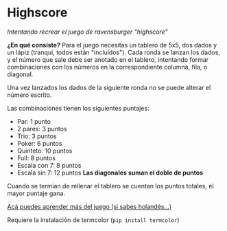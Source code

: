 # Highscore
*Intentando recrear el juego de ravensburger "highscore"*

**¿En qué consiste?**
Para el juego necesitas un tablero de 5x5, dos dados y un lápiz (tranqui, todos están "incluidos").
Cada ronda se lanzan los dados, y el número que sale debe ser anotado en el tablero, intentando formar combinaciones con los números en la correspondiente columna, fila, o diagonal.

Una vez lanzados los dados de la siguiente ronda no se puede alterar el número escrito.

Las combinaciones tienen los siguientes puntajes:
- Par: 1 punto
- 2 pares: 3 puntos
- Trio: 3 puntos
- Poker: 6 puntos
- Quinteto: 10 puntos
- Full: 8 puntos
- Escala con 7: 8 puntos
- Escala sin 7: 12 puntos
**Las diagonales suman el doble de puntos**

Cuando se termian de rellenar el tablero se cuentan los puntos totales, el mayor puntaje gana.

[Acá puedes aprender más del juego (si sabes holandés...)](https://www.libble.eu/ravensburger-high-score/c582698/)



Requiere la instalación de termcolor (`pip install termcolor`)
